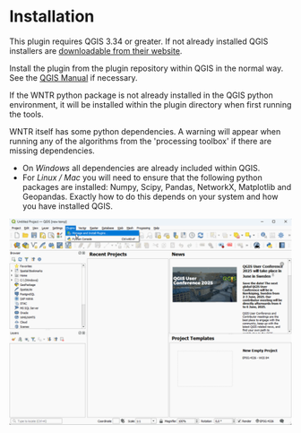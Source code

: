 Installation
============

This plugin requires QGIS 3.34 or greater. If not already installed QGIS installers are [downloadable from their website](https://www.qgis.org/download/).

Install the plugin from the plugin repository within QGIS in the normal way. See the [QGIS Manual](https://docs.qgis.org/latest/en/docs/training_manual/qgis_plugins/fetching_plugins.html) if necessary.

If the WNTR python package is not already installed in the QGIS python environment, it will be installed within the plugin directory when first running the tools.

WNTR itself has some python dependencies. A warning will appear when running any of the algorithms from the 'processing toolbox' if there are missing dependencies.
* On *Windows* all dependencies are already included within QGIS.
* For *Linux / Mac* you will need to ensure that the following python packages are installed: Numpy, Scipy, Pandas, NetworkX,  Matplotlib and Geopandas. Exactly how to do this depends on your system and how you have installed QGIS.


![](../_static/install.gif)
